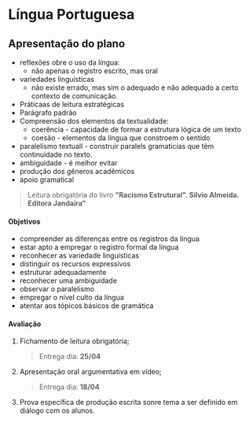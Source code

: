 # Língua Portuguesa
## Apresentação do plano
- reflexões obre o uso da língua:
  - não apenas o registro escrito, mas oral
- variedades linguisticas
  - não existe errado, mas sim o adequado e não adequado a certo contexto de comunicação.
- Práticaas de leitura estratégicas
- Parágrafo padrão
- Compreensão dos elementos da textualidade: 
  - coerência - capacidade de formar a estrutura lógica de um texto
  - coesão - elementos da língua que constroem o sentido
- paralelismo textuall - construir paralels gramaticias que têm continuidade no texto.
- ambiguidade - é melhor evitar
- produção dos gêneros acadêmicos
- apoio gramatical


> Leitura obrigatória do livro **"Racismo Estrutural". Silvio Almeida. Editora Jandaíra"**

#### Objetivos
- compreender as diferenças entre os registros da língua
- estar apto a empregar o registro formal da língua
- reconhecer as variedade linguísticas
- distinguir os recursos expressivos
- estruturar adequadamente
- reconhecer uma ambiguidade
- observar o paralelismo
- empregar o nível culto da língua
- atentar aos tópicos básicos de gramática

#### Avaliação
1. Fichamento de leitura obrigatória;
    > Entrega dia: **25/04**
2. Apresentação oral argumentativa em vídeo;
    > Entrega dia: **18/04**
3. Prova específica de produção escrita sonre tema a ser definido em diálogo com os alunos.
